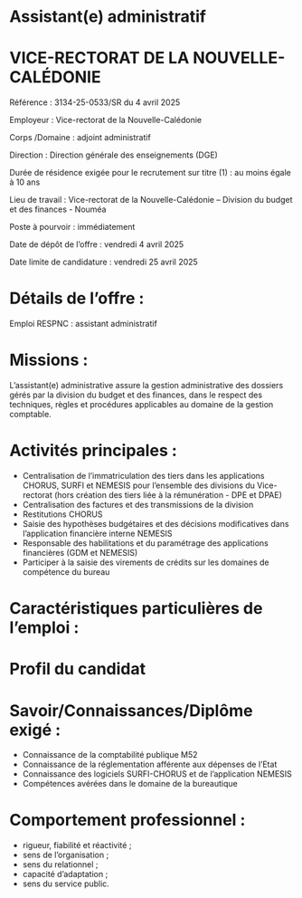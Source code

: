 # Assistant(e) administratif

# VICE-RECTORAT DE LA NOUVELLE-CALÉDONIE

Référence : 3134-25-0533/SR du 4 avril 2025

Employeur : Vice-rectorat de la Nouvelle-Calédonie

Corps /Domaine : adjoint administratif

Direction : Direction générale des enseignements (DGE)

Durée de résidence exigée pour le recrutement sur titre (1) : au moins égale à 10 ans

Lieu de travail : Vice-rectorat de la Nouvelle-Calédonie – Division du budget et des finances - Nouméa

Poste à pourvoir : immédiatement

Date de dépôt de l’offre : vendredi 4 avril 2025

Date limite de candidature : vendredi 25 avril 2025

# Détails de l’offre :

Emploi RESPNC : assistant administratif

# Missions :

L’assistant(e) administrative assure la gestion administrative des dossiers gérés par la division du budget et des finances, dans le respect des techniques, règles et procédures applicables au domaine de la gestion comptable.

# Activités principales :

- Centralisation de l’immatriculation des tiers dans les applications CHORUS, SURFI et NEMESIS pour l’ensemble des divisions du Vice-rectorat (hors création des tiers liée à la rémunération - DPE et DPAE)
- Centralisation des factures et des transmissions de la division
- Restitutions CHORUS
- Saisie des hypothèses budgétaires et des décisions modificatives dans l’application financière interne NEMESIS
- Responsable des habilitations et du paramétrage des applications financières (GDM et NEMESIS)
- Participer à la saisie des virements de crédits sur les domaines de compétence du bureau

# Caractéristiques particulières de l’emploi :

# Profil du candidat

# Savoir/Connaissances/Diplôme exigé :

- Connaissance de la comptabilité publique M52
- Connaissance de la réglementation afférente aux dépenses de l’Etat
- Connaissance des logiciels SURFI-CHORUS et de l’application NEMESIS
- Compétences avérées dans le domaine de la bureautique

# Comportement professionnel :

- rigueur, fiabilité et réactivité ;
- sens de l’organisation ;
- sens du relationnel ;
- capacité d’adaptation ;
- sens du service public.